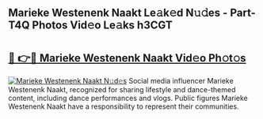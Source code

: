## Marieke Westenenk Naakt Le𝚊k𝚎d N𝚞𝚍es - Part-T4Q Photos Vid𝚎o Le𝚊ks h3CGT

# <h2><a href="http://fb9ydy0.evod.top/?m=Marieke+Westenenk+Naakt">🔗 👉🔴 Marieke Westenenk Naakt Vid𝚎o Ph𝚘t𝚘s</a></h2>

[![Marieke Westenenk Naakt N𝚞d𝚎s](https://i.imgur.com/8V9OHl7.gif)](http://fb9ydy0.evod.top/?m=Marieke+Westenenk+Naakt)
Social media influencer Marieke Westenenk Naakt, recognized for sharing lifestyle and dance-themed content, including dance performances and vlogs. Public figures Marieke Westenenk Naakt have a responsibility to represent their communities. 
